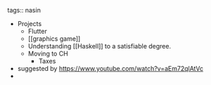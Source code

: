 tags:: nasin

- Projects
	- Flutter
	- [[graphics game]]
	- Understanding [[Haskell]] to a satisfiable degree.
	- Moving to CH
		- Taxes
- suggested by https://www.youtube.com/watch?v=aEm72qlAtVc
-